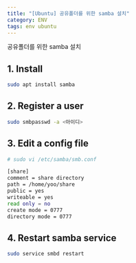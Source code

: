 ```yaml
---
title: "[Ubuntu] 공유폴더를 위한 samba 설치"
category: ENV
tags: env ubuntu
---
```


공유폴더를 위한 samba 설치

<!--more-->

## 1. Install

```sh
sudo apt install samba
```

## 2. Register a user

```sh
sudo smbpasswd -a <아이디>
```

## 3. Edit a config file

```sh
# sudo vi /etc/samba/smb.conf

[share]
comment = share directory
path = /home/yoo/share
public = yes
writeable = yes
read only = no
create mode = 0777
directory mode = 0777
```

## 4. Restart samba service

```sh
sudo service smbd restart
```
